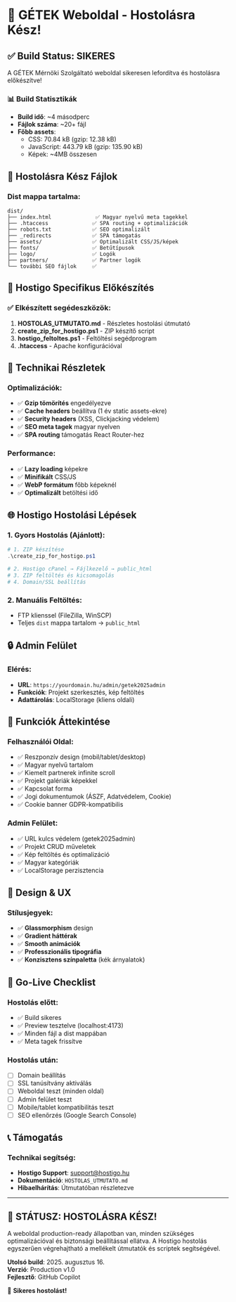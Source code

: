 # 🚀 GÉTEK Weboldal - Hostolásra Kész!

## ✅ Build Status: SIKERES

A GÉTEK Mérnöki Szolgáltató weboldal sikeresen lefordítva és hostolásra előkészítve!

### 📊 Build Statisztikák
- **Build idő**: ~4 másodperc
- **Fájlok száma**: ~20+ fájl
- **Főbb assets**:
  - CSS: 70.84 kB (gzip: 12.38 kB)
  - JavaScript: 443.79 kB (gzip: 135.90 kB)
  - Képek: ~4MB összesen

## 📁 Hostolásra Kész Fájlok

### Dist mappa tartalma:
```
dist/
├── index.html              ✅ Magyar nyelvű meta tagekkel
├── .htaccess              ✅ SPA routing + optimalizációk
├── robots.txt             ✅ SEO optimalizált
├── _redirects             ✅ SPA támogatás
├── assets/                ✅ Optimalizált CSS/JS/képek
├── fonts/                 ✅ Betűtípusok
├── logo/                  ✅ Logók
├── partners/              ✅ Partner logók
└── további SEO fájlok     ✅
```

## 🎯 Hostigo Specifikus Előkészítés

### ✅ Elkészített segédeszközök:
1. **HOSTOLAS_UTMUTATO.md** - Részletes hostolási útmutató
2. **create_zip_for_hostigo.ps1** - ZIP készítő script
3. **hostigo_feltoltes.ps1** - Feltöltési segédprogram
4. **.htaccess** - Apache konfigurációval

## 🔧 Technikai Részletek

### Optimalizációk:
- ✅ **Gzip tömörítés** engedélyezve
- ✅ **Cache headers** beállítva (1 év static assets-ekre)
- ✅ **Security headers** (XSS, Clickjacking védelem)
- ✅ **SEO meta tagek** magyar nyelven
- ✅ **SPA routing** támogatás React Router-hez

### Performance:
- ✅ **Lazy loading** képekre
- ✅ **Minifikált** CSS/JS
- ✅ **WebP formátum** főbb képeknél
- ✅ **Optimalizált** betöltési idő

## 🌐 Hostigo Hostolási Lépések

### 1. Gyors Hostolás (Ajánlott):
```powershell
# 1. ZIP készítése
.\create_zip_for_hostigo.ps1

# 2. Hostigo cPanel → Fájlkezelő → public_html
# 3. ZIP feltöltés és kicsomagolás
# 4. Domain/SSL beállítás
```

### 2. Manuális Feltöltés:
- FTP klienssel (FileZilla, WinSCP)
- Teljes `dist` mappa tartalom → `public_html`

## 🔒 Admin Felület

### Elérés:
- **URL**: `https://yourdomain.hu/admin/getek2025admin`
- **Funkciók**: Projekt szerkesztés, kép feltöltés
- **Adattárolás**: LocalStorage (kliens oldali)

## 📱 Funkciók Áttekintése

### Felhasználói Oldal:
- ✅ Reszponzív design (mobil/tablet/desktop)
- ✅ Magyar nyelvű tartalom
- ✅ Kiemelt partnerek infinite scroll
- ✅ Projekt galériák képekkel
- ✅ Kapcsolat forma
- ✅ Jogi dokumentumok (ÁSZF, Adatvédelem, Cookie)
- ✅ Cookie banner GDPR-kompatibilis

### Admin Felület:
- ✅ URL kulcs védelem (getek2025admin)
- ✅ Projekt CRUD műveletek
- ✅ Kép feltöltés és optimalizáció
- ✅ Magyar kategóriák
- ✅ LocalStorage perzisztencia

## 🎨 Design & UX

### Stílusjegyek:
- ✅ **Glassmorphism** design
- ✅ **Gradient háttérak**
- ✅ **Smooth animációk**
- ✅ **Professzionális tipográfia**
- ✅ **Konzisztens színpaletta** (kék árnyalatok)

## 🚀 Go-Live Checklist

### Hostolás előtt:
- ✅ Build sikeres
- ✅ Preview tesztelve (localhost:4173)
- ✅ Minden fájl a dist mappában
- ✅ Meta tagek frissítve

### Hostolás után:
- ☐ Domain beállítás
- ☐ SSL tanúsítvány aktiválás
- ☐ Weboldal teszt (minden oldal)
- ☐ Admin felület teszt
- ☐ Mobile/tablet kompatibilitás teszt
- ☐ SEO ellenőrzés (Google Search Console)

## 📞 Támogatás

### Technikai segítség:
- **Hostigo Support**: support@hostigo.hu
- **Dokumentáció**: `HOSTOLAS_UTMUTATO.md`
- **Hibaelhárítás**: Útmutatóban részletezve

---

## 🎉 **STÁTUSZ: HOSTOLÁSRA KÉSZ!**

A weboldal production-ready állapotban van, minden szükséges optimalizációval és biztonsági beállítással ellátva. A Hostigo hostolás egyszerűen végrehajtható a mellékelt útmutatók és scriptek segítségével.

**Utolsó build**: 2025. augusztus 16.  
**Verzió**: Production v1.0  
**Fejlesztő**: GitHub Copilot  

🚀 **Sikeres hostolást!**
